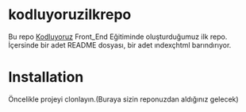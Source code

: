 # kodluyoruzilkrepo
Bu repo [Kodluyoruz](https://app.patika.dev/courses/git) Front_End Eğitiminde oluşturduğumuz ilk repo. İçersinde bir adet README dosyası, bir adet ındexçhtml barındırıyor.

# Installation

Öncelikle projeyi clonlayın.(Buraya sizin reponuzdan aldığınız gelecek)


